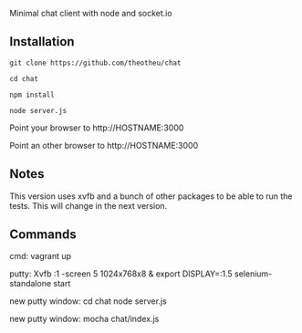 Minimal chat client with node and socket.io

Installation
------------
```git clone https://github.com/theotheu/chat```

```cd chat```

```npm install```

```node server.js```

Point your browser to http://HOSTNAME:3000

Point an other browser to http://HOSTNAME:3000

Notes
------------
This version uses xvfb and a bunch of other packages to be able to run the tests. This will change in the next version.

Commands
------------
cmd:
vagrant up

putty:
Xvfb :1 -screen 5 1024x768x8 &
export DISPLAY=:1.5
selenium-standalone start

new putty window:
cd chat
node server.js

new putty window:
mocha chat/index.js